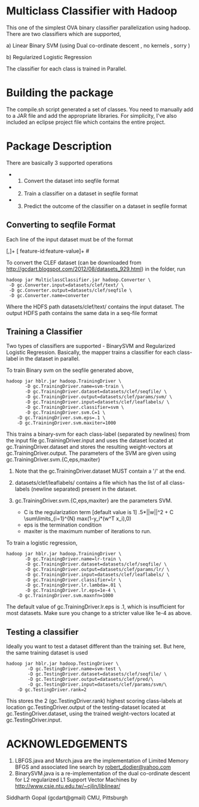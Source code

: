 # Multiclass Classifier with Hadoop


This one of the simplest OVA binary classifier parallelization using hadoop.
There are two classifiers which are supported,

a) Linear Binary SVM (using Dual co-ordinate descent , no kernels , sorry )

b) Regularized Logistic Regression 

The classifier for each class is trained in Parallel.

# Building the package

The compile.sh script generated a set of classes. You need to manually
add to a JAR file and add the appropriate libraries. For simplicity,
I've also included an eclipse project file which contains the entire
project.
   
# Package Description

There are basically 3 supported operations

 - 1. Convert the dataset into seqfile format
 - 2. Train a classifier on a dataset in seqfile format
 - 3. Predict the outcome of the classifier on a dataset in seqfile format

## Converting to seqfile Format

Each line of the input dataset must be of the format

<class-label>[,<class-label>]+ [ feature-id:feature-value]+ # <docid-id>

To convert the CLEF dataset (can be downloaded from 
   http://gcdart.blogspot.com/2012/08/datasets_929.html) in the folder, run

```
hadoop jar MulticlassClassifier.jar hadoop.Converter \
 -D gc.Converter.input=datasets/clef/text/ \
 -D gc.Converter.output=datasets/clef/seqfile \
 -D gc.Converter.name=converter
```

Where the HDFS path datasets/clef/text/ contains the input dataset.
The output HDFS path contains the same data in a seq-file format

## Training a Classifier

Two types of classifiers are supported - BinarySVM and Regularized Logistic 
Regression. Basically, the mapper trains a classifier for each class-label in 
the dataset in parallel.

To train Binary svm on the seqfile generated above, 

```
hadoop jar hblr.jar hadoop.TrainingDriver \
       -D gc.TrainingDriver.name=svm-train \
       -D gc.TrainingDriver.dataset=datasets/clef/seqfile/ \
       -D gc.TrainingDriver.output=datasets/clef/params/svm/ \
       -D gc.TrainingDriver.input=datasets/clef/leaflabels/ \
       -D gc.TrainingDriver.classifier=svm \
       -D gc.TrainingDriver.svm.C=1 \
    -D gc.TrainingDriver.svm.eps=.1 \
    -D gc.TrainingDriver.svm.maxiter=1000
```

This trains a binary-svm for each class-label (separated by newlines) from the 
input file gc.TrainingDriver.input and uses the dataset located at 
gc.TrainingDriver.dataset and stores the resulting weight-vectors at 
gc.TrainingDriver.output. 
The parameters of the SVM are given using gc.TrainingDriver.svm.{C,eps,maxiter}

1. Note that the gc.TrainingDriver.dataset MUST contain a '/' at the end.

2. datasets/clef/leaflabels/ contains a file which has the list of all 
   class-labels (newline separated) present in the dataset.

3. gc.TrainingDriver.svm.{C,eps,maxiter} are the parameters SVM. 
   - C is the regularization term [default value is 1]
     .5*||w||^2 + C \sum\limits_{i=1}^{N} max(1-y_i*(w^T x_i),0)
   - eps is the termination condition
   - maxiter is the maximum number of iterations to run. 

To train a logistic regression,

```
hadoop jar hblr.jar hadoop.TrainingDriver \
       -D gc.TrainingDriver.name=lr-train \
       -D gc.TrainingDriver.dataset=datasets/clef/seqfile/ \
       -D gc.TrainingDriver.output=datasets/clef/params/lr/ \
       -D gc.TrainingDriver.input=datasets/clef/leaflabels/ \
       -D gc.TrainingDriver.classifier=lr \
       -D gc.TrainingDriver.lr.lambda=.01 \
       -D gc.TrainingDriver.lr.eps=1e-4 \
    -D gc.TrainingDriver.svm.maxnfn=1000
```

The default value of gc.TrainingDriver.lr.eps is .1, which is insufficient for 
most datasets. Make sure you change to a stricter value like 1e-4 as above.


## Testing a classifier

Ideally you want to test a dataset different than the training set. But here, 
the same training dataset is used

```
hadoop jar hblr.jar hadoop.TestingDriver \
        -D gc.TestingDriver.name=svm-test \
        -D gc.TestingDriver.dataset=datasets/clef/seqfile/ \
        -D gc.TestingDriver.output=datasets/clef/pred/\
        -D gc.TestingDriver.input=datasets/clef/params/svm/\
	-D gc.TestingDriver.rank=2
```

This stores the  2 (gc.TestingDriver.rank)  highest scoring class-labels at
location gc.TestingDriver.output of the testing-dataset located at 
gc.TestingDriver.dataset, using the trained weight-vectors located 
at gc.TestingDriver.input.


# ACKNOWLEDGEMENTS


1. LBFGS.java and Msrch.java are the implementation
   of Limited Memory BFGS and associated line search by robert_dodier@yahoo.com
2. BinarySVM.java is a re-implementation of the dual co-ordinate descent
   for L2 regularized L1 Support Vector Machines by 
   http://www.csie.ntu.edu.tw/~cjlin/liblinear/



Siddharth Gopal (gcdart@gmail)
CMU, Pittsburgh

